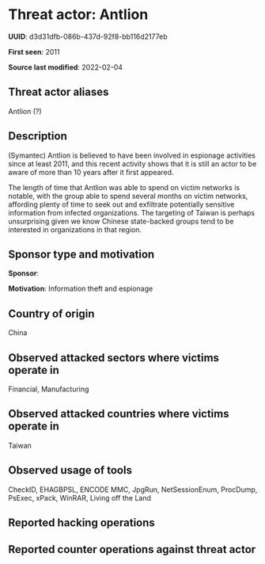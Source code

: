 # Threat actor: Antlion

**UUID**: d3d31dfb-086b-437d-92f8-bb116d2177eb

**First seen**: 2011

**Source last modified**: 2022-02-04

## Threat actor aliases

Antlion (?)

## Description

(Symantec) Antlion is believed to have been involved in espionage activities since at least 2011, and this recent activity shows that it is still an actor to be aware of more than 10 years after it first appeared.

The length of time that Antlion was able to spend on victim networks is notable, with the group able to spend several months on victim networks, affording plenty of time to seek out and exfiltrate potentially sensitive information from infected organizations. The targeting of Taiwan is perhaps unsurprising given we know Chinese state-backed groups tend to be interested in organizations in that region.

## Sponsor type and motivation

**Sponsor**: 

**Motivation**: Information theft and espionage


## Country of origin

China

## Observed attacked sectors where victims operate in

Financial, Manufacturing

## Observed attacked countries where victims operate in

Taiwan

## Observed usage of tools

CheckID, EHAGBPSL, ENCODE MMC, JpgRun, NetSessionEnum, ProcDump, PsExec, xPack, WinRAR, Living off the Land

## Reported hacking operations



## Reported counter operations against threat actor






